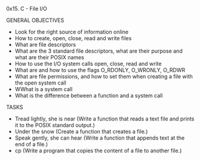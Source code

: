 0x15. C - File I/O

GENERAL OBJECTIVES
* Look for the right source of information online
* How to create, open, close, read and write files
* What are file descriptors
* What are the 3 standard file descriptors, what are their purpose and what are their POSIX names
* How to use the I/O system calls open, close, read and write
* What are and how to use the flags O_RDONLY, O_WRONLY, O_RDWR
* What are file permissions, and how to set them when creating a file with the open system call
* WWhat is a system call
* What is the difference between a function and a system call

TASKS
* Tread lightly, she is near (Write a function that reads a text file and prints it to the POSIX standard output.)
* Under the snow (Create a function that creates a file.)
* Speak gently, she can hear (Write a function that appends text at the end of a file.)
* cp (Write a program that copies the content of a file to another file.)
